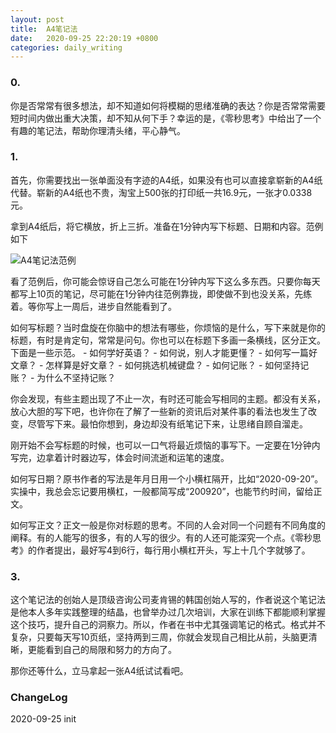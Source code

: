 ```yaml
---
layout: post
title:  A4笔记法
date:   2020-09-25 22:20:19 +0800
categories: daily_writing
---
```


### 0.
你是否常常有很多想法，却不知道如何将模糊的思绪准确的表达？你是否常常需要短时间内做出重大决策，却不知从何下手？幸运的是，《零秒思考》中给出了一个有趣的笔记法，帮助你理清头绪，平心静气。

### 1.
首先，你需要找出一张单面没有字迹的A4纸，如果没有也可以直接拿崭新的A4纸代替。崭新的A4纸也不贵，淘宝上500张的打印纸一共16.9元，一张才0.0338元。

拿到A4纸后，将它横放，折上三折。准备在1分钟内写下标题、日期和内容。范例如下

![A4笔记法范例](https://static.aiwriter.net/9Ao9y2UzAt3VQgN468Zg8B/7in9Ysf7kA9KCb975RevpW/4fzCDRdxqVXoi3f1TZE7GY)


看了范例后，你可能会惊讶自己怎么可能在1分钟内写下这么多东西。只要你每天都写上10页的笔记，尽可能在1分钟内往范例靠拢，即使做不到也没关系，先练着。等你写上一周后，进步自然能看到了。

如何写标题？当时盘旋在你脑中的想法有哪些，你烦恼的是什么，写下来就是你的标题，有时是肯定句，常常是问句。你也可以在标题下多画一条横线，区分正文。下面是一些示范。
    - 如何学好英语？
    - 如何说，别人才能更懂？
    - 如何写一篇好文章？
    - 怎样算是好文章？
    - 如何挑选机械键盘？
    - 如何记账？
    - 如何坚持记账？
    - 为什么不坚持记账？

你会发现，有些主题出现了不止一次，有时还可能会写相同的主题。都没有关系，放心大胆的写下吧，也许你在了解了一些新的资讯后对某件事的看法也发生了改变，尽管写下来。最怕你想到，身边却没有纸笔记下来，让思绪自顾自溜走。

刚开始不会写标题的时候，也可以一口气将最近烦恼的事写下。一定要在1分钟内写完，边拿着计时器边写，体会时间流逝和运笔的速度。

如何写日期？原书作者的写法是年月日用一个小横杠隔开，比如“2020-09-20”。实操中，我总会忘记要用横杠，一般都简写成“200920”，也能节约时间，留给正文。

如何写正文？正文一般是你对标题的思考。不同的人会对同一个问题有不同角度的阐释。有的人能写的很多，有的人写的很少。有的人还可能深究一个点。《零秒思考》的作者提出，最好写4到6行，每行用小横杠开头，写上十几个字就够了。

### 3. 

这个笔记法的创始人是顶级咨询公司麦肯锡的韩国创始人写的，作者说这个笔记法是他本人多年实践整理的结晶，也曾举办过几次培训，大家在训练下都能顺利掌握这个技巧，提升自己的洞察力。所以，作者在书中尤其强调笔记的格式。格式并不复杂，只要每天写10页纸，坚持两到三周，你就会发现自己相比从前，头脑更清晰，更能看到自己的局限和努力的方向了。

那你还等什么，立马拿起一张A4纸试试看吧。

### ChangeLog

2020-09-25 init